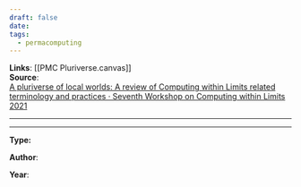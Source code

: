 ```yaml
---
draft: false
date: 
tags:
  - permacomputing
---
```


**Links**: [[PMC Pluriverse.canvas]]<br>
**Source**: <br>[A pluriverse of local worlds: A review of Computing within Limits related terminology and practices · Seventh Workshop on Computing within Limits 2021](https://limits.pubpub.org/pub/jkrofglk/release/1?readingCollection=30dbba69)
___

___

**Type:**

**Author**:

**Year**:
